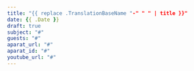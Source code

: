 ```yaml
---
title: "{{ replace .TranslationBaseName "-" " " | title }}"
date: {{ .Date }}
draft: true
subject: "#"
guests: "#"
aparat_url: "#"
aparat_id: "#"
youtube_url: "#"
---
```

